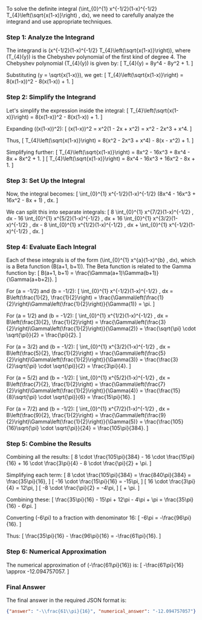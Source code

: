 To solve the definite integral \(\int_{0}^{1} x^{-1/2}(1-x)^{-1/2} T_{4}\left(\sqrt{x(1-x)}\right) \, dx\), we need to carefully analyze the integrand and use appropriate techniques.

### Step 1: Analyze the Integrand

The integrand is \(x^{-1/2}(1-x)^{-1/2} T_{4}\left(\sqrt{x(1-x)}\right)\), where \(T_{4}(y)\) is the Chebyshev polynomial of the first kind of degree 4. The Chebyshev polynomial \(T_{4}(y)\) is given by:
\[ T_{4}(y) = 8y^4 - 8y^2 + 1. \]

Substituting \(y = \sqrt{x(1-x)}\), we get:
\[ T_{4}\left(\sqrt{x(1-x)}\right) = 8(x(1-x))^2 - 8(x(1-x)) + 1. \]

### Step 2: Simplify the Integrand

Let's simplify the expression inside the integral:
\[ T_{4}\left(\sqrt{x(1-x)}\right) = 8(x(1-x))^2 - 8(x(1-x)) + 1. \]

Expanding \((x(1-x))^2\):
\[ (x(1-x))^2 = x^2(1 - 2x + x^2) = x^2 - 2x^3 + x^4. \]

Thus,
\[ T_{4}\left(\sqrt{x(1-x)}\right) = 8(x^2 - 2x^3 + x^4) - 8(x - x^2) + 1. \]

Simplifying further:
\[ T_{4}\left(\sqrt{x(1-x)}\right) = 8x^2 - 16x^3 + 8x^4 - 8x + 8x^2 + 1. \]
\[ T_{4}\left(\sqrt{x(1-x)}\right) = 8x^4 - 16x^3 + 16x^2 - 8x + 1. \]

### Step 3: Set Up the Integral

Now, the integral becomes:
\[ \int_{0}^{1} x^{-1/2}(1-x)^{-1/2} (8x^4 - 16x^3 + 16x^2 - 8x + 1) \, dx. \]

We can split this into separate integrals:
\[ 8 \int_{0}^{1} x^{7/2}(1-x)^{-1/2} \, dx - 16 \int_{0}^{1} x^{5/2}(1-x)^{-1/2} \, dx + 16 \int_{0}^{1} x^{3/2}(1-x)^{-1/2} \, dx - 8 \int_{0}^{1} x^{1/2}(1-x)^{-1/2} \, dx + \int_{0}^{1} x^{-1/2}(1-x)^{-1/2} \, dx. \]

### Step 4: Evaluate Each Integral

Each of these integrals is of the form \(\int_{0}^{1} x^{a}(1-x)^{b} \, dx\), which is a Beta function \(B(a+1, b+1)\). The Beta function is related to the Gamma function by:
\[ B(a+1, b+1) = \frac{\Gamma(a+1)\Gamma(b+1)}{\Gamma(a+b+2)}. \]

For \(a = -1/2\) and \(b = -1/2\):
\[ \int_{0}^{1} x^{-1/2}(1-x)^{-1/2} \, dx = B\left(\frac{1}{2}, \frac{1}{2}\right) = \frac{\Gamma\left(\frac{1}{2}\right)\Gamma\left(\frac{1}{2}\right)}{\Gamma(1)} = \pi. \]

For \(a = 1/2\) and \(b = -1/2\):
\[ \int_{0}^{1} x^{1/2}(1-x)^{-1/2} \, dx = B\left(\frac{3}{2}, \frac{1}{2}\right) = \frac{\Gamma\left(\frac{3}{2}\right)\Gamma\left(\frac{1}{2}\right)}{\Gamma(2)} = \frac{\sqrt{\pi} \cdot \sqrt{\pi}}{2} = \frac{\pi}{2}. \]

For \(a = 3/2\) and \(b = -1/2\):
\[ \int_{0}^{1} x^{3/2}(1-x)^{-1/2} \, dx = B\left(\frac{5}{2}, \frac{1}{2}\right) = \frac{\Gamma\left(\frac{5}{2}\right)\Gamma\left(\frac{1}{2}\right)}{\Gamma(3)} = \frac{\frac{3}{2}\sqrt{\pi} \cdot \sqrt{\pi}}{2} = \frac{3\pi}{4}. \]

For \(a = 5/2\) and \(b = -1/2\):
\[ \int_{0}^{1} x^{5/2}(1-x)^{-1/2} \, dx = B\left(\frac{7}{2}, \frac{1}{2}\right) = \frac{\Gamma\left(\frac{7}{2}\right)\Gamma\left(\frac{1}{2}\right)}{\Gamma(4)} = \frac{\frac{15}{8}\sqrt{\pi} \cdot \sqrt{\pi}}{6} = \frac{15\pi}{16}. \]

For \(a = 7/2\) and \(b = -1/2\):
\[ \int_{0}^{1} x^{7/2}(1-x)^{-1/2} \, dx = B\left(\frac{9}{2}, \frac{1}{2}\right) = \frac{\Gamma\left(\frac{9}{2}\right)\Gamma\left(\frac{1}{2}\right)}{\Gamma(5)} = \frac{\frac{105}{16}\sqrt{\pi} \cdot \sqrt{\pi}}{24} = \frac{105\pi}{384}. \]

### Step 5: Combine the Results

Combining all the results:
\[ 8 \cdot \frac{105\pi}{384} - 16 \cdot \frac{15\pi}{16} + 16 \cdot \frac{3\pi}{4} - 8 \cdot \frac{\pi}{2} + \pi. \]

Simplifying each term:
\[ 8 \cdot \frac{105\pi}{384} = \frac{840\pi}{384} = \frac{35\pi}{16}, \]
\[ -16 \cdot \frac{15\pi}{16} = -15\pi, \]
\[ 16 \cdot \frac{3\pi}{4} = 12\pi, \]
\[ -8 \cdot \frac{\pi}{2} = -4\pi, \]
\[ + \pi. \]

Combining these:
\[ \frac{35\pi}{16} - 15\pi + 12\pi - 4\pi + \pi = \frac{35\pi}{16} - 6\pi. \]

Converting \(-6\pi\) to a fraction with denominator 16:
\[ -6\pi = -\frac{96\pi}{16}. \]

Thus:
\[ \frac{35\pi}{16} - \frac{96\pi}{16} = -\frac{61\pi}{16}. \]

### Step 6: Numerical Approximation

The numerical approximation of \(-\frac{61\pi}{16}\) is:
\[ -\frac{61\pi}{16} \approx -12.094757057. \]

### Final Answer

The final answer in the required JSON format is:
```json
{"answer": "-\\frac{61\\pi}{16}", "numerical_answer": "-12.094757057"}
```